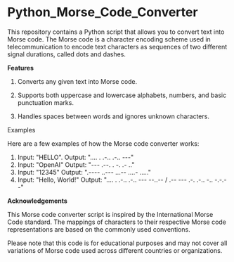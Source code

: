 # Python_Morse_Code_Converter

This repository contains a Python script that allows you to convert text into Morse code. The Morse code is a character encoding scheme used in telecommunication to encode text characters as sequences of two different signal durations, called dots and dashes.

**Features**

1. Converts any given text into Morse code.

2. Supports both uppercase and lowercase alphabets, numbers, and basic punctuation marks.

4. Handles spaces between words and ignores unknown characters.

Examples

Here are a few examples of how the Morse code converter works:

1. Input: "HELLO".
Output: ".... . .-.. .-.. ---"
2. Input: "OpenAI"
Output: "--- .--. . -. .- .."
3. Input: "12345"
Output: ".---- ..--- ...-- ....- ....."
4. Input: "Hello, World!"
Output: ".... . .-.. .-.. --- --..-- / .-- --- .-. .-.. -.. -.-.--"

**Acknowledgements**

This Morse code converter script is inspired by the International Morse Code standard. The mappings of characters to their respective Morse code representations are based on the commonly used conventions.

Please note that this code is for educational purposes and may not cover all variations of Morse code used across different countries or organizations.
